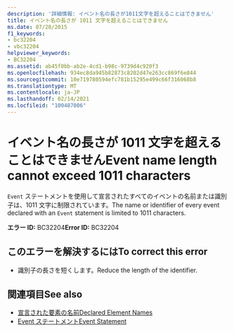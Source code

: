 ```yaml
---
description: '詳細情報: イベント名の長さが1011文字を超えることはできません'
title: イベント名の長さが 1011 文字を超えることはできません
ms.date: 07/20/2015
f1_keywords:
- bc32204
- vbc32204
helpviewer_keywords:
- BC32204
ms.assetid: ab45f0bb-ab2e-4cd1-b98c-9739d4c920f3
ms.openlocfilehash: 934ec8da945b82873c8202d47e263cc869f6e844
ms.sourcegitcommit: 10e719780594efc781b15295e499c66f316068b8
ms.translationtype: MT
ms.contentlocale: ja-JP
ms.lasthandoff: 02/14/2021
ms.locfileid: "100487006"
---
```

# <a name="event-name-length-cannot-exceed-1011-characters"></a><span data-ttu-id="25e31-103">イベント名の長さが 1011 文字を超えることはできません</span><span class="sxs-lookup"><span data-stu-id="25e31-103">Event name length cannot exceed 1011 characters</span></span>

<span data-ttu-id="25e31-104">`Event` ステートメントを使用して宣言されたすべてのイベントの名前または識別子は、1011 文字に制限されています。</span><span class="sxs-lookup"><span data-stu-id="25e31-104">The name or identifier of every event declared with an `Event` statement is limited to 1011 characters.</span></span>  
  
 <span data-ttu-id="25e31-105">**エラー ID:** BC32204</span><span class="sxs-lookup"><span data-stu-id="25e31-105">**Error ID:** BC32204</span></span>  
  
## <a name="to-correct-this-error"></a><span data-ttu-id="25e31-106">このエラーを解決するには</span><span class="sxs-lookup"><span data-stu-id="25e31-106">To correct this error</span></span>  
  
- <span data-ttu-id="25e31-107">識別子の長さを短くします。</span><span class="sxs-lookup"><span data-stu-id="25e31-107">Reduce the length of the identifier.</span></span>  
  
## <a name="see-also"></a><span data-ttu-id="25e31-108">関連項目</span><span class="sxs-lookup"><span data-stu-id="25e31-108">See also</span></span>

- [<span data-ttu-id="25e31-109">宣言された要素の名前</span><span class="sxs-lookup"><span data-stu-id="25e31-109">Declared Element Names</span></span>](../programming-guide/language-features/declared-elements/declared-element-names.md)
- [<span data-ttu-id="25e31-110">Event ステートメント</span><span class="sxs-lookup"><span data-stu-id="25e31-110">Event Statement</span></span>](../language-reference/statements/event-statement.md)
